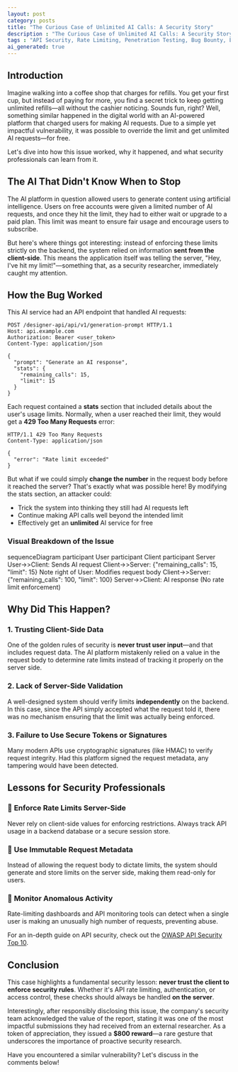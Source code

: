 ```yaml
---
layout: post
category: posts
title: "The Curious Case of Unlimited AI Calls: A Security Story"
description : "The Curious Case of Unlimited AI Calls: A Security Story, is a tale about how I managed to find a vulnerability which allows an attacker to bypass API rate limits and make unlimited AI calls"
tags : "API Security, Rate Limiting, Penetration Testing, Bug Bounty, Ethical Hacking, Security Research, Web Security, OWASP, Server-Side Validation, API Abuse, Cybersecurity, Responsible Disclosure, AI Security"
ai_generated: true
---
```


## Introduction

Imagine walking into a coffee shop that charges for refills. You get your first cup, but instead of paying for more, you find a secret trick to keep getting unlimited refills—all without the cashier noticing. Sounds fun, right? Well, something similar happened in the digital world with an AI-powered platform that charged users for making AI requests. Due to a simple yet impactful vulnerability, it was possible to override the limit and get unlimited AI requests—for free.

Let's dive into how this issue worked, why it happened, and what security professionals can learn from it.

## The AI That Didn't Know When to Stop

The AI platform in question allowed users to generate content using artificial intelligence. Users on free accounts were given a limited number of AI requests, and once they hit the limit, they had to either wait or upgrade to a paid plan. This limit was meant to ensure fair usage and encourage users to subscribe.

But here's where things got interesting: instead of enforcing these limits strictly on the backend, the system relied on information **sent from the client-side**. This means the application itself was telling the server, "Hey, I've hit my limit!"—something that, as a security researcher, immediately caught my attention.

## How the Bug Worked

This AI service had an API endpoint that handled AI requests:

```
POST /designer-api/api/v1/generation-prompt HTTP/1.1
Host: api.example.com
Authorization: Bearer <user_token>
Content-Type: application/json

{
  "prompt": "Generate an AI response",
  "stats": {
    "remaining_calls": 15,
    "limit": 15
  }
}
```

Each request contained a **stats** section that included details about the user's usage limits. Normally, when a user reached their limit, they would get a **429 Too Many Requests** error:

```
HTTP/1.1 429 Too Many Requests
Content-Type: application/json

{
  "error": "Rate limit exceeded"
}
```

But what if we could simply **change the number** in the request body before it reached the server? That's exactly what was possible here! By modifying the stats section, an attacker could:

- Trick the system into thinking they still had AI requests left
- Continue making API calls well beyond the intended limit
- Effectively get an **unlimited** AI service for free

### Visual Breakdown of the Issue

<div class="mermaid">
sequenceDiagram
    participant User
    participant Client
    participant Server
    User->>Client: Sends AI request
    Client->>Server: {"remaining_calls": 15, "limit": 15}
    Note right of User: Modifies request body
    Client->>Server: {"remaining_calls": 100, "limit": 100}
    Server->>Client: AI response (No rate limit enforcement)
</div>

## Why Did This Happen?

### 1. **Trusting Client-Side Data**
One of the golden rules of security is **never trust user input**—and that includes request data. The AI platform mistakenly relied on a value in the request body to determine rate limits instead of tracking it properly on the server side.

### 2. **Lack of Server-Side Validation**
A well-designed system should verify limits **independently** on the backend. In this case, since the API simply accepted what the request told it, there was no mechanism ensuring that the limit was actually being enforced.

### 3. **Failure to Use Secure Tokens or Signatures**
Many modern APIs use cryptographic signatures (like HMAC) to verify request integrity. Had this platform signed the request metadata, any tampering would have been detected.

## Lessons for Security Professionals

### 🔹 **Enforce Rate Limits Server-Side**
Never rely on client-side values for enforcing restrictions. Always track API usage in a backend database or a secure session store.

### 🔹 **Use Immutable Request Metadata**
Instead of allowing the request body to dictate limits, the system should generate and store limits on the server side, making them read-only for users.

### 🔹 **Monitor Anomalous Activity**
Rate-limiting dashboards and API monitoring tools can detect when a single user is making an unusually high number of requests, preventing abuse.

For an in-depth guide on API security, check out the [OWASP API Security Top 10](https://owasp.org/www-project-api-security/).

## Conclusion

This case highlights a fundamental security lesson: **never trust the client to enforce security rules**. Whether it's API rate limiting, authentication, or access control, these checks should always be handled **on the server**. 

Interestingly, after responsibly disclosing this issue, the company's security team acknowledged the value of the report, stating it was one of the most impactful submissions they had received from an external researcher. As a token of appreciation, they issued a **$800 reward**—a rare gesture that underscores the importance of proactive security research.

Have you encountered a similar vulnerability? Let's discuss in the comments below!
